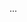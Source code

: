 <panel type="info" header="Can make use of a library :star::star::star:" expandable expanded no-close>

<panel type="info" header="Can explain libraries :star::star::star:" expandable>
  <include src="../../book/reuse/libraries/what/full.md" />
  <panel header=":trophy: Evidence" expanded>

...

  </panel>
</panel>

</panel>
